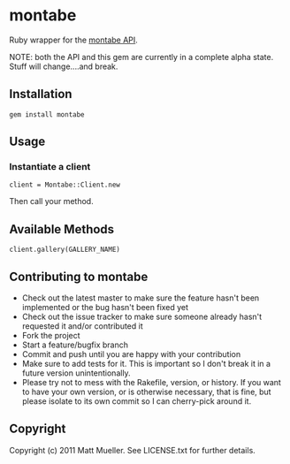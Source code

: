 # montabe

Ruby wrapper for the [montabe API](http://montabe.com).

NOTE: both the API and this gem are currently in a complete alpha state.  Stuff will change....and break.

## Installation

    gem install montabe
    
## Usage

### Instantiate a client

    client = Montabe::Client.new
    
Then call your method.

## Available Methods

    client.gallery(GALLERY_NAME) 
    

## Contributing to montabe

* Check out the latest master to make sure the feature hasn't been implemented or the bug hasn't been fixed yet
* Check out the issue tracker to make sure someone already hasn't requested it and/or contributed it
* Fork the project
* Start a feature/bugfix branch
* Commit and push until you are happy with your contribution
* Make sure to add tests for it. This is important so I don't break it in a future version unintentionally.
* Please try not to mess with the Rakefile, version, or history. If you want to have your own version, or is otherwise necessary, that is fine, but please isolate to its own commit so I can cherry-pick around it.

## Copyright

Copyright (c) 2011 Matt Mueller. See LICENSE.txt for further details.
